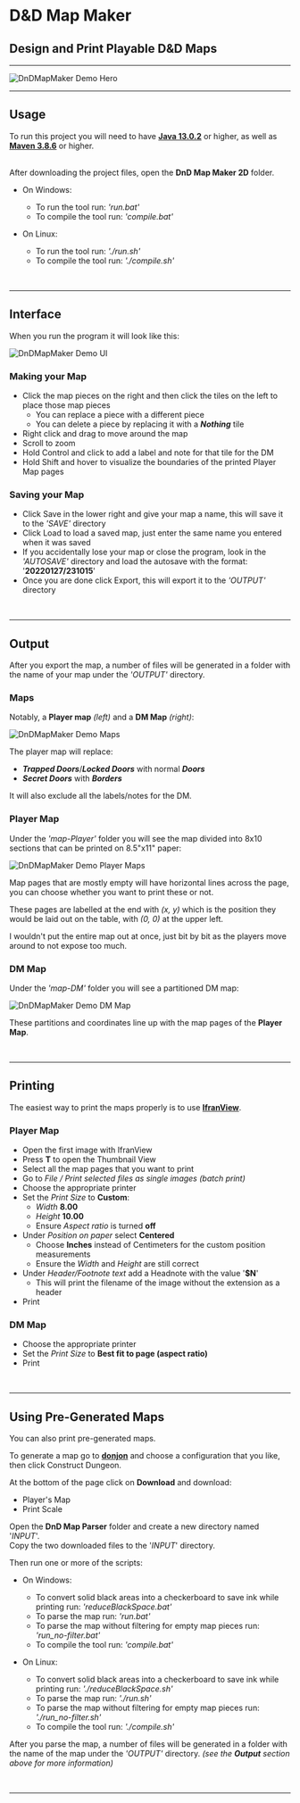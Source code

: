 # D&D Map Maker

## Design and Print Playable D&D Maps

***

![DnDMapMaker Demo Hero](https://github.com/ZGorlock/DnDMapMaker/blob/master/etc/demo/DnDMapMaker-demo-1.jpg?raw=true)

***

## Usage

To run this project you will need to have [**Java 13.0.2**](https://jdk.java.net/archive/) or higher, as well as [**Maven 3.8.6**](https://maven.apache.org/download.cgi) or higher.

\
After downloading the project files, open the **DnD Map Maker 2D** folder.

* On Windows:
  * To run the tool run: *'run.bat'*
  * To compile the tool run: *'compile.bat'*


* On Linux:
  * To run the tool run: *'./run.sh'*
  * To compile the tool run: *'./compile.sh'*

 
***

## Interface

When you run the program it will look like this:

![DnDMapMaker Demo UI](https://github.com/ZGorlock/DnDMapMaker/blob/master/etc/demo/DnDMapMaker-demo-2.jpg?raw=true)

### Making your Map

* Click the map pieces on the right and then click the tiles on the left to place those map pieces
  * You can replace a piece with a different piece
  * You can delete a piece by replacing it with a ***Nothing*** tile
* Right click and drag to move around the map
* Scroll to zoom
* Hold Control and click to add a label and note for that tile for the DM
* Hold Shift and hover to visualize the boundaries of the printed Player Map pages

### Saving your Map

* Click Save in the lower right and give your map a name, this will save it to the *'SAVE'* directory
* Click Load to load a saved map, just enter the same name you entered when it was saved
* If you accidentally lose your map or close the program, look in the *'AUTOSAVE'* directory and load the autosave with the format: '**20220127/231015**'
* Once you are done click Export, this will export it to the *'OUTPUT'* directory

 
***

## Output

After you export the map, a number of files will be generated in a folder with the name of your map under the *'OUTPUT'* directory.

### Maps

Notably, a **Player map** *(left)* and a **DM Map** *(right)*:

![DnDMapMaker Demo Maps](https://github.com/ZGorlock/DnDMapMaker/blob/master/etc/demo/DnDMapMaker-demo-3.jpg?raw=true)

The player map will replace:

* ***Trapped Doors***/***Locked Doors*** with normal ***Doors***
* ***Secret Doors*** with ***Borders***

It will also exclude all the labels/notes for the DM.

### Player Map

Under the *'map-Player'* folder you will see the map divided into 8x10 sections that can be printed on 8.5"x11" paper:

![DnDMapMaker Demo Player Maps](https://github.com/ZGorlock/DnDMapMaker/blob/master/etc/demo/DnDMapMaker-demo-4.jpg?raw=true)

Map pages that are mostly empty will have horizontal lines across the page, you can choose whether you want to print these or not.

These pages are labelled at the end with *(x, y)* which is the position they would be laid out on the table, with *(0, 0)* at the upper left.

I wouldn't put the entire map out at once, just bit by bit as the players move around to not expose too much.

### DM Map

Under the *'map-DM'* folder you will see a partitioned DM map:

![DnDMapMaker Demo DM Map](https://github.com/ZGorlock/DnDMapMaker/blob/master/etc/demo/DnDMapMaker-demo-5.jpg?raw=true)

These partitions and coordinates line up with the map pages of the **Player Map**.

 
***

## Printing

The easiest way to print the maps properly is to use [**IfranView**](http://www.irfanview.com/).

### Player Map

* Open the first image with IfranView
* Press **T** to open the Thumbnail View
* Select all the map pages that you want to print
* Go to *File / Print selected files as single images (batch print)*
* Choose the appropriate printer
* Set the *Print Size* to **Custom**:
  * *Width* **8.00**
  * *Height* **10.00**
  * Ensure *Aspect ratio* is turned **off**
* Under *Position on paper* select **Centered**
  * Choose **Inches** instead of Centimeters for the custom position measurements
  * Ensure the *Width* and *Height* are still correct
* Under *Header/Footnote text* add a Headnote with the value '**$N**'
  * This will print the filename of the image without the extension as a header
* Print

### DM Map

* Choose the appropriate printer
* Set the *Print Size* to **Best fit to page (aspect ratio)**
* Print

 
***

## Using Pre-Generated Maps

You can also print pre-generated maps.

To generate a map go to [**donjon**](https://donjon.bin.sh/adnd/dungeon/) and choose a configuration that you like, then click Construct Dungeon.

At the bottom of the page click on **Download** and download:
* Player's Map
* Print Scale

Open the **DnD Map Parser** folder and create a new directory named '*INPUT*'.
\
Copy the two downloaded files to the '*INPUT*' directory.

Then run one or more of the scripts:

* On Windows:
  * To convert solid black areas into a checkerboard to save ink while printing run: *'reduceBlackSpace.bat'*
  * To parse the map run: *'run.bat'*
  * To parse the map without filtering for empty map pieces run: *'run_no-filter.bat'*
  * To compile the tool run: *'compile.bat'*


* On Linux:
  * To convert solid black areas into a checkerboard to save ink while printing run: *'./reduceBlackSpace.sh'*
  * To parse the map run: *'./run.sh'*
  * To parse the map without filtering for empty map pieces run: *'./run_no-filter.sh'*
  * To compile the tool run: *'./compile.sh'*

After you parse the map, a number of files will be generated in a folder with the name of the map under the *'OUTPUT'* directory. *(see the **Output** section above for more information)*

 
***

